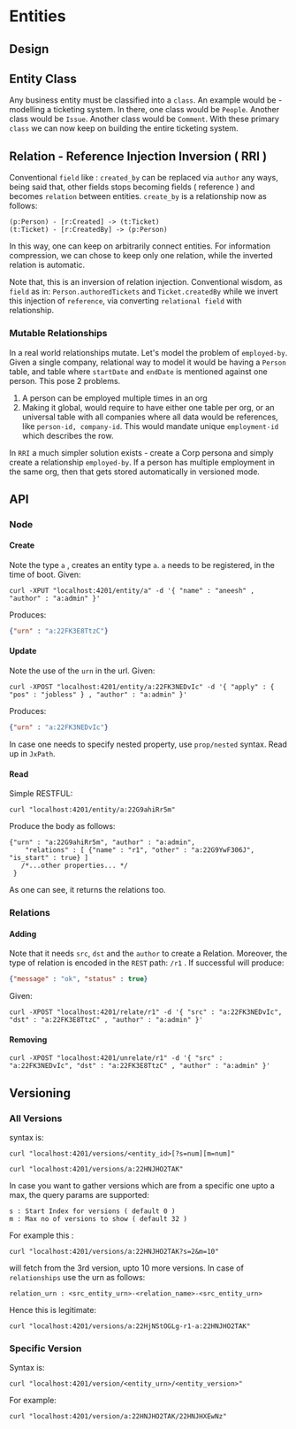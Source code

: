 # Entities 

## Design 

## Entity Class

Any business entity must be classified into a `class`.
An example would be - modelling a ticketing system.
In there, one class would be `People`.
Another class would be `Issue`.
Another class would be `Comment`.
With these primary `class` we can now keep on building the entire ticketing system.

## Relation - Reference Injection Inversion ( RRI )

Conventional `field` like : `created_by` can be replaced via `author` any ways, 
being said that, other fields stops becoming fields ( reference ) and becomes 
`relation` between entities.
`create_by` is a relationship now as follows: 

```cypher
(p:Person) - [r:Created] -> (t:Ticket)
(t:Ticket) - [r:CreatedBy] -> (p:Person)
```
In this way, one can keep on arbitrarily connect entities.
For information compression, we can chose to keep only one relation, while the inverted
relation is automatic.

Note that, this is an inversion of relation injection.
Conventional wisdom, as `field` as in: `Person.authoredTickets` and `Ticket.createdBy` 
while we invert this injection of `reference`, via converting `relational field` with relationship.

### Mutable Relationships
In a real world relationships mutate. Let's model the problem of `employed-by`. 
Given a single company, relational way to model it would be having a `Person` table, and table where `startDate` and
`endDate` is mentioned against one person. This pose 2 problems.

1. A person can be employed multiple times in an org
2. Making it global, would require to have either one table per org, or an universal table with all companies 
where all data would be references, like `person-id, company-id`. This would mandate unique `employment-id`
which describes the row.

In `RRI` a much simpler solution exists - create a Corp persona and simply create a relationship `employed-by`.
If a person has multiple employment in the same org, then that gets stored automatically in versioned mode.

## API

### Node 

#### Create 

Note the type `a` , creates an entity type `a`.
`a` needs to be registered, in the time of boot.
Given:

```shell
curl -XPUT "localhost:4201/entity/a" -d '{ "name" : "aneesh" , "author" : "a:admin" }' 
```

Produces:

```json
{"urn" : "a:22FK3E8TtzC"}
```

#### Update 
Note the use of the `urn` in the url.
Given:

```shell
curl -XPOST "localhost:4201/entity/a:22FK3NEDvIc" -d '{ "apply" : { "pos" : "jobless" } , "author" : "a:admin" }'  
```
Produces:

```json
{"urn" : "a:22FK3NEDvIc"}
```
In case one needs to specify nested property, use `prop/nested` syntax. Read up in `JxPath`. 


#### Read

Simple RESTFUL:

```shell
curl "localhost:4201/entity/a:22G9ahiRr5m"
```
Produce the body as follows:

```jsonc
{"urn" : "a:22G9ahiRr5m", "author" : "a:admin", 
    "relations" : [ {"name" : "r1", "other" : "a:22G9YwF306J", "is_start" : true} ]
   /*...other properties... */ 
 }
```
As one can see, it returns the relations too.

### Relations

#### Adding 
Note that it needs `src`, `dst` and the `author` to create a Relation.
Moreover, the type of relation is encoded in the `REST` path: `/r1` .
If successful will produce:

```json
{"message" : "ok", "status" : true}
```

Given:

```shell
curl -XPOST "localhost:4201/relate/r1" -d '{ "src" : "a:22FK3NEDvIc", "dst" : "a:22FK3E8TtzC" , "author" : "a:admin" }'  
```

#### Removing 

```shell
curl -XPOST "localhost:4201/unrelate/r1" -d '{ "src" : "a:22FK3NEDvIc", "dst" : "a:22FK3E8TtzC" , "author" : "a:admin" }' 
```

## Versioning 

### All Versions

syntax is:

```shell
curl "localhost:4201/versions/<entity_id>[?s=num][m=num]" 
```


```shell
curl "localhost:4201/versions/a:22HNJHO2TAK" 
```
In case you want to gather versions which are from a specific one upto a max, the query params are supported:

```
s : Start Index for versions ( default 0 )
m : Max no of versions to show ( default 32 )
```
For example this :

```shell
curl "localhost:4201/versions/a:22HNJHO2TAK?s=2&m=10" 
```
will fetch from the 3rd version, upto 10 more versions.
In case of `relationships` use the urn as follows:

```
relation_urn : <src_entity_urn>-<relation_name>-<src_entity_urn>
```
Hence this is legitimate:

```shell
curl "localhost:4201/versions/a:22HjNStOGLg-r1-a:22HNJHO2TAK"
```

### Specific Version 

Syntax is:

```shell
curl "localhost:4201/version/<entity_urn>/<entity_version>"
```
For example:

```shell
curl "localhost:4201/version/a:22HNJHO2TAK/22HNJHXEwNz"
```
